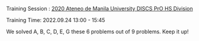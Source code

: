 Training Session : [2020 Ateneo de Manila University DISCS PrO HS Division](https://codeforces.com/gym/102556)

Training Time: 2022.09.24 13:00 - 15:45

We solved A, B, C, D, E, G these 6 problems out of 9 problems. Keep it up!
